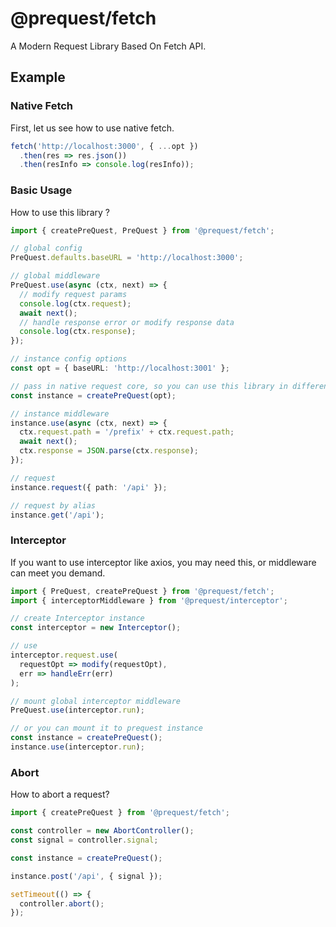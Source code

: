# @prequest/fetch

A Modern Request Library Based On Fetch API.

## Example

### Native Fetch

First, let us see how to use native fetch.

```ts
fetch('http://localhost:3000', { ...opt })
  .then(res => res.json())
  .then(resInfo => console.log(resInfo));
```

### Basic Usage

How to use this library ?

```ts
import { createPreQuest, PreQuest } from '@prequest/fetch';

// global config
PreQuest.defaults.baseURL = 'http://localhost:3000';

// global middleware
PreQuest.use(async (ctx, next) => {
  // modify request params
  console.log(ctx.request);
  await next();
  // handle response error or modify response data
  console.log(ctx.response);
});

// instance config options
const opt = { baseURL: 'http://localhost:3001' };

// pass in native request core, so you can use this library in different miniprogram platform.
const instance = createPreQuest(opt);

// instance middleware
instance.use(async (ctx, next) => {
  ctx.request.path = '/prefix' + ctx.request.path;
  await next();
  ctx.response = JSON.parse(ctx.response);
});

// request
instance.request({ path: '/api' });

// request by alias
instance.get('/api');
```

### Interceptor

If you want to use interceptor like axios, you may need this, or middleware can meet you demand.

```ts
import { PreQuest, createPreQuest } from '@prequest/fetch';
import { interceptorMiddleware } from '@prequest/interceptor';

// create Interceptor instance
const interceptor = new Interceptor();

// use
interceptor.request.use(
  requestOpt => modify(requestOpt),
  err => handleErr(err)
);

// mount global interceptor middleware
PreQuest.use(interceptor.run);

// or you can mount it to prequest instance
const instance = createPreQuest();
instance.use(interceptor.run);
```

### Abort

How to abort a request?

```ts
import { createPreQuest } from '@prequest/fetch';

const controller = new AbortController();
const signal = controller.signal;

const instance = createPreQuest();

instance.post('/api', { signal });

setTimeout(() => {
  controller.abort();
});
```
